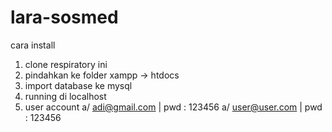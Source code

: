 # lara-sosmed

cara install
1. clone respiratory ini
2. pindahkan ke folder xampp -> htdocs
3. import database ke mysql
4. running di localhost
5. user account
   a/ adi@gmail.com | pwd : 123456
   a/ user@user.com | pwd : 123456
